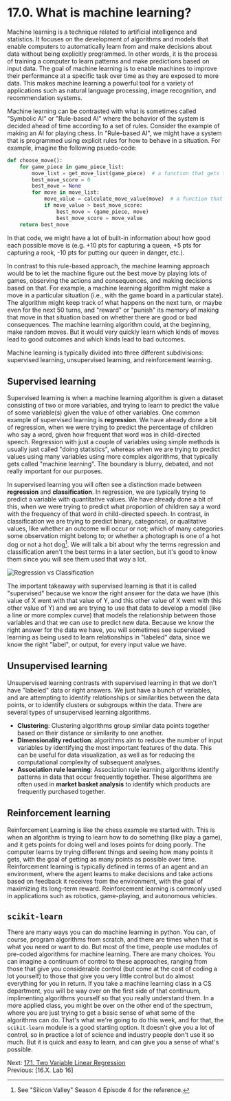 # 17.0. What is machine learning?

Machine learning is a technique related to artificial intelligence and statistics. It focuses on the development of
algorithms and models that enable computers to automatically learn from and make decisions about data without being
explicitly programmed. In other words, it is the process of training a computer to learn patterns and make predictions
based on input data. The goal of machine learning is to enable machines to improve their performance at a specific task
over time as they are exposed to more data. This makes machine learning a powerful tool for a variety of applications
such as natural language processing, image recognition, and recommendation systems.

Machine learning can be contrasted with what is sometimes called "Symbolic AI" or "Rule-based AI" where the behavior of
the system is decided ahead of time according to a set of rules. Consider the example of making an AI for playing chess.
In "Rule-based AI", we might have a system that is programmed using explicit rules for how to behave in a situation. For
example, imagine the following psuedo-code:

```python
def choose_move():
    for game_piece in game_piece_list:
        move_list = get_move_list(game_piece)  # a function that gets the list of all the legal moves for that piece
        best_move_score = 0
        best_move = None
        for move in move_list:
            move_value = calculate_move_value(move)  # a function that returns a score for how good each move is
            if move_value > best_move_score:
                best_move = (game_piece, move)
                best_move_score = move_value
    return best_move
```

In that code, we might have a lot of built-in information about how good each possible move is (e.g. +10 pts for
capturing a queen, +5 pts for capturing a rook, -10 pts for putting our queen in danger, etc.).

In contrast to this rule-based approach, the machine learning approach would be to let the machine figure out the best
move by playing lots of games, observing the actions and consequences, and making decisions based on that. For example,
a machine learning algorithm might make a move in a particular situation (i.e., with the game board in a particular
state). The algorithm might keep track of what happens on the next turn, or maybe even for the next 50 turns, and
"reward" or "punish" its memory of making that move in that situation based on whether there are good or bad
consequences. The machine learning algorithm could, at the beginning, make random moves. But it would very quickly learn
which kinds of moves lead to good outcomes and which kinds lead to bad outcomes.

Machine learning is typically divided into three different subdivisions: supervised learning, unsupervised learning, and
reinforcement learning.

## Supervised learning

Supervised learning is when a machine learning algorithm is given a dataset consisting of two or more variables, and
trying to learn to predict the value of some variable(s) given the value of other variables. One common example of
supervised learning is **regression**. We have already done a bit of regression, when we were trying to predict the
percentage of children who say a word, given how frequent that word was in child-directed speech. Regression with just a
couple of variables using simple methods is usually just called "doing statistics", whereas when we are trying to
predict values using many variables using more complex algorithms, that typically gets called "machine learning". The
boundary is blurry, debated, and not really important for our purposes.

In supervised learning you will often see a distinction made between **regression** and **classification**. In
regression, we are typically trying to predict a variable with quantitative values. We have already done a bit of this,
when we were trying to predict what proportion of children say a word with the frequency of that word in child-directed
speech. In contrast, in classification we are trying to predict binary, categorical, or qualitative values, like whether
an outcome will occur or not; which of many categories some observation might belong to; or whether a photograph is one
of a hot dog or not a hot dog[^1]. We will talk a bit about why the terms regression and classification aren't the best
terms in a later section, but it's good to know them since you will see them used that way a lot.

![Regression vs Classification](../images/regression_classification.avif)

The important takeaway with supervised learning is that it is called "supervised" because we know the right answer for
the data we have (this value of X went with that value of Y, and this other value of X went with this other value of Y)
and we are trying to use that data to develop a model (like a line or more complex curve) that models the relationship
between those variables and that we can use to predict new data. Because we know the right answer for the data we have,
you will sometimes see supervised learning as being used to learn relationships in "labeled" data, since we know the
right "label", or output, for every input value we have.

## Unsupervised learning

Unsupervised learning contrasts with supervised learning in that we don't have "labeled" data or right answers. We just
have a bunch of variables, and are attempting to identify relationships or similarities between the data points, or to
identify clusters or subgroups within the data. There are several types of unsupervised learning algorithms.

- **Clustering**: Clustering algorithms group similar data points together based on their distance or similarity to one
  another.
- **Dimensionality reduction**: algorithms aim to reduce the number of input variables by identifying the most important
  features of the data. This can be useful for data visualization, as well as for reducing the computational complexity
  of subsequent analyses.
- **Association rule learning**: Association rule learning algorithms identify patterns in data that occur frequently
  together. These algorithms are often used in **market basket analysis** to identify which products are frequently
  purchased together.

## Reinforcement learning

Reinforcement Learning is like the chess example we started with. This is when an algorithm is trying to learn how to do
something (like play a game), and it gets points for doing well and loses points for doing poorly. The computer learns
by trying different things and seeing how many points it gets, with the goal of getting as many points as possible over
time. Reinforcement learning is typically defined in terms of an agent and an environment, where the agent learns to
make decisions and take actions based on feedback it receives from the environment, with the goal of maximizing its
long-term reward. Reinforcement learning is commonly used in applications such as robotics, game-playing, and autonomous
vehicles.

## `scikit-learn`

There are many ways you can do machine learning in python. You can, of course, program algorithms from scratch, and
there are times when that is what you need or want to do. But most of the time, people use modules of pre-coded
algorithms for machine learning. There are many choices. You can imagine a continuum of control to these approaches,
ranging from those that give you considerable control (but come at the cost of coding a lot yourself) to those that give
you very little control but do almost everything for you in return. If you take a machine learning class in a CS
department, you will be way over on the first side of that continuum, implimenting algorithms yourself so that you
really understand them. In a more applied class, you might be over on the other end of the spectrum, where you are just
trying to get a basic sense of what some of the algorithms can do. That's what we're going to do this week, and for
that, the `scikit-learn` module is a good starting option. It doesn't give you a lot of control, so in practice a lot of
science and industry people don't use it so much. But it is quick and easy to learn, and can give you a sense of what's
possible.

[^1]: See "Silicon Valley" Season 4 Episode 4 for the reference.

Next: [17.1. Two Variable Linear Regression](17.1.%20Two%20Variable%20Linear%20Regression.md)<br>
Previous: [16.X. Lab 16]

